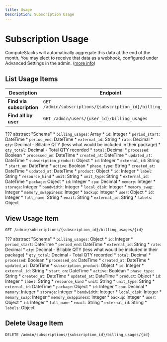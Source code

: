 ```yaml
---
title: Usage
Description: Subscription Usage
---
```

# Subscription Usage

ComputeStacks will automatically aggregate this data at the end of the month. You may elect to receive that data as a webhook, configured under Advanced Settings in the admin. ([more info](../../getting_started/integrations/webhooks.md))

## List Usage Items

Description               | Endpoint
--------------------------|------------------------------------------------------------
**Find via subscription** | `GET /admin/subscriptions/{subscription_id}/billing_usages`
**Find all by user**      | `GET /admin/users/{user_id)/billing_usages`

??? abstract "Schema"
    * `billing_usages`: Array
        * `id`: Integer
        * `period_start`: DateTime
        * `period_end`: DateTime
        * `external_id`: String
        * `rate`: Decimal
        * `qty`: Decimal - Billable QTY (less what would be included in their package)
        * `qty_total`: Decimal - Total QTY recorded
        * `total`: Decimal
        * `processed`: Boolean
        * `processed_on`: DateTime
        * `created_at`: DateTime
        * `updated_at`: DateTime
        * `subscription_product`: Object
            * `id`: Integer
            * `external_id`: String
            * `start_on`: DateTime
            * `active`: Boolean
            * `phase_type`: String
            * `created_at`: DateTime
            * `updated_at`: DateTime
            * `product`: Object
                * `id`: Integer
                * `label`: String
                * `resource_kind`
                * `unit`: String
                * `unit_type`: String
                * `external_id`: DateTime
                * `package`: Object
                    * `id`: Integer
                    * `cpu`: Decimal
                    * `memory`: Integer
                    * `storage`: Integer
                    * `bandwidth`: Integer
                    * `local_disk`: Integer
                    * `memory_swap`: Integer
                    * `memory_swappiness`: Integer
                    * `backup`: Integer
        * `user`: Object
            * `id`: Integer
            * `full_name`: String
            * `email`: String
            * `external_id`: String
            * `labels`: Object

## View Usage Item

`GET /admin/subscriptions/{subscription_id}/billing_usages/{id}`

??? abstract "Schema"
    * `billing_usages`: Object
        * `id`: Integer
        * `period_start`: DateTime
        * `period_end`: DateTime
        * `external_id`: String
        * `rate`: Decimal
        * `qty`: Decimal - Billable QTY (less what would be included in their package)
        * `qty_total`: Decimal - Total QTY recorded
        * `total`: Decimal
        * `processed`: Boolean
        * `processed_on`: DateTime
        * `created_at`: DateTime
        * `updated_at`: DateTime
        * `subscription_product`: Object
            * `id`: Integer
            * `external_id`: String
            * `start_on`: DateTime
            * `active`: Boolean
            * `phase_type`: String
            * `created_at`: DateTime
            * `updated_at`: DateTime
            * `product`: Object
                * `id`: Integer
                * `label`: String
                * `resource_kind`
                * `unit`: String
                * `unit_type`: String
                * `external_id`: DateTime
                * `package`: Object
                    * `id`: Integer
                    * `cpu`: Decimal
                    * `memory`: Integer
                    * `storage`: Integer
                    * `bandwidth`: Integer
                    * `local_disk`: Integer
                    * `memory_swap`: Integer
                    * `memory_swappiness`: Integer
                    * `backup`: Integer
        * `user`: Object
            * `id`: Integer
            * `full_name`
            * `email`: String
            * `external_id`: String
            * `labels`: Object

## Delete Usage Item

`DELETE /admin/subscriptions/{subscription_id}/billing_usages/{id}`
